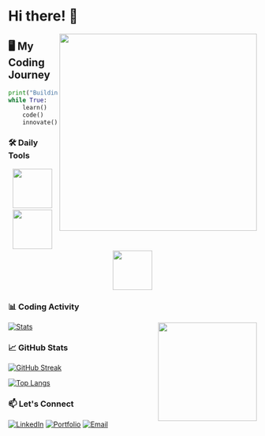 # Hi there! 👋 
<img align="right" src="https://undraw.co/illustrations/coding.svg" width="400">

## 🖥️ My Coding Journey
```python
print("Building Future Tech Solutions")
while True:
    learn()
    code()
    innovate()
```

### 🛠 Daily Tools
<div align="center">
  <img src="https://svgshare.com/i/r5W.svg" width="80">&nbsp;
  <img src="https://svgshare.com/i/r5Z.svg" width="80">&nbsp;
  <img src="https://svgshare.com/i/r6c.svg" width="80">
</div>

### 📊 Coding Activity
<!-- GitHub Stats with Coding SVG Background -->
[![Stats](https://github-readme-stats.vercel.app/api?username=YOUR_USERNAME&show_icons=true&theme=radical&include_all_commits=true)](https://github.com/YOUR_USERNAME)
<img align="right" src="https://raw.githubusercontent.com/username/repo/main/assets/coding_animation.svg" width="200">
### 📈 GitHub Stats

[![GitHub Streak](https://streak-stats.demolab.com?user=HavinduVijan&theme=radical)](https://git.io/streak-stats)

[![Top Langs](https://github-readme-stats.vercel.app/api/top-langs/?username=HavinduVijan&layout=compact&theme=radical)](https://github.com/anuraghazra/github-readme-stats)

### 📫 Let's Connect
[![LinkedIn](https://img.shields.io/badge/LinkedIn-0077B5?style=for-the-badge&logo=linkedin&logoColor=white)](https://linkedin.com/in/[YourProfile])
[![Portfolio](https://img.shields.io/badge/Portfolio-%23000000.svg?style=for-the-badge&logo=firefox&logoColor=#FF7139)](https://your-portfolio.com)
[![Email](https://img.shields.io/badge/Gmail-D14836?style=for-the-badge&logo=gmail&logoColor=white)](mailto:youremail@gmail.com)
